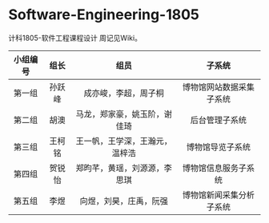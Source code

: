 # Software-Engineering-1805
计科1805-软件工程课程设计
周记见Wiki。

|小组编号|组长|组员|子系统|
|:----:|:----:|:----:|:----:|
|第一组|孙跃峰|成亦峻，李超，周子桐|博物馆网站数据采集子系统|
|第二组|胡澳|马龙，郑家豪，姚玉阶，谢佳琦|后台管理子系统|
|第三组|王柯铭|王一帆，王学深，王瀚元，温梓浩|博物馆导览子系统|
|第四组|贺锐怡|郑昀芊，黄瑶，刘源源，李思琪|博物馆信息服务子系统|
|第五组|李煜|向煜，刘昊，庄禹，阮强|博物馆新闻采集分析子系统|
